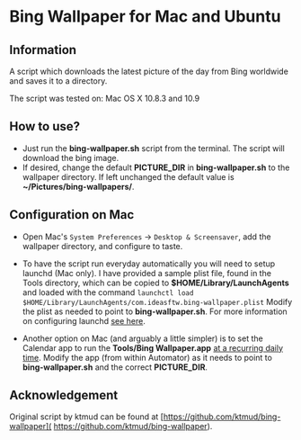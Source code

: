 Bing Wallpaper for Mac and Ubuntu
=================================

Information
-----------
A script which downloads the latest picture of the day from Bing worldwide and
saves it to a directory.

The script was tested on:
    Mac OS X 10.8.3 and 10.9

How to use?
-----------
* Just run the **bing-wallpaper.sh** script from the terminal. The script will
download the bing image.
* If desired, change the default **PICTURE_DIR** in **bing-wallpaper.sh** to the
wallpaper directory. If left unchanged the default value is
**~/Pictures/bing-wallpapers/**.

Configuration on Mac
--------------------
* Open Mac's `System Preferences` -> `Desktop & Screensaver`, add the wallpaper
directory, and configure to taste.

* To have the script run everyday automatically you will need to setup launchd
(Mac only). I have provided a sample plist file, found in
the Tools directory, which can be copied to **$HOME/Library/LaunchAgents** and
loaded with the command
  `launchctl load $HOME/Library/LaunchAgents/com.ideasftw.bing-wallpaper.plist`
Modify the plist as needed to point to **bing-wallpaper.sh**. For more
information on configuring launchd [see here](
http://blog.ideasftw.com/2013/02/run-script-from-launchd-instead-of-cron.html).

* Another option on Mac (and arguably a little simpler) is to set the Calendar
app to run the **Tools/Bing Wallpaper.app** [at a recurring daily time](
http://blog.ideasftw.com/2013/03/use-mac-calendar-and-automator-to-run.html).
Modify the app (from within Automator) as it needs to point to
**bing-wallpaper.sh** and the correct **PICTURE_DIR**.

Acknowledgement
---------------
Original script by ktmud can be found at
[https://github.com/ktmud/bing-wallpaper](
https://github.com/ktmud/bing-wallpaper).
